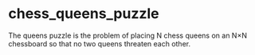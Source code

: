 # chess_queens_puzzle
The queens puzzle is the problem of placing N chess queens on an N×N chessboard so that no two queens threaten each other.
